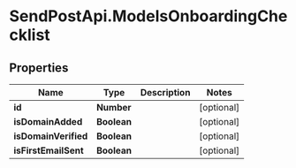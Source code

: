 # SendPostApi.ModelsOnboardingChecklist

## Properties
Name | Type | Description | Notes
------------ | ------------- | ------------- | -------------
**id** | **Number** |  | [optional] 
**isDomainAdded** | **Boolean** |  | [optional] 
**isDomainVerified** | **Boolean** |  | [optional] 
**isFirstEmailSent** | **Boolean** |  | [optional] 


